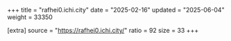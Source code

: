 +++
title = "rafhei0.ichi.city"
date = "2025-02-16"
updated = "2025-06-04"
weight = 33350

[extra]
source = "https://rafhei0.ichi.city/"
ratio = 92
size = 33
+++
